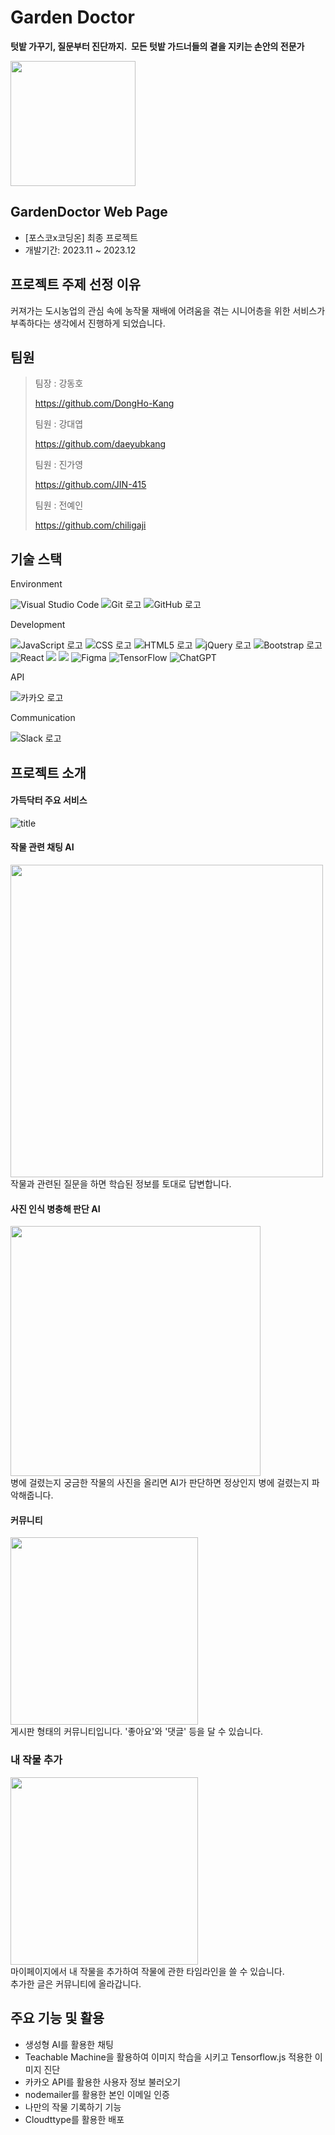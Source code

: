 # Garden Doctor
**텃밭 가꾸기, 질문부터 진단까지. 
모든 텃밭 가드너들의 곁을 지키는 손안의 전문가**

<img src="https://github.com/Garden-Doctor/GardenDoctor/assets/133857119/12645f40-0e3f-446d-929f-959fab0e192e"  width="200" height="200"/>
<br />

## GardenDoctor Web Page
* [포스코x코딩온] 최종 프로젝트
* 개발기간: 2023.11 ~ 2023.12

## 프로젝트 주제 선정 이유
커져가는 도시농업의 관심 속에 농작물 재배에 어려움을 겪는 시니어층을 위한 서비스가 부족하다는 생각에서 진행하게 되었습니다.
<br />

## 팀원
> 팀장 : 강동호
> 
  > https://github.com/DongHo-Kang
> 
> 팀원 : 강대엽
> 
  > https://github.com/daeyubkang
> 
> 팀원 : 진가영
> 
  > https://github.com/JIN-415
>
> 팀원 : 전예인
> 
  > https://github.com/chiligaji

## 기술 스택
Environment

![Visual Studio Code](https://img.shields.io/badge/Visual%20Studio%20Code-007ACC?style=for-the-badge&logo=visualstudiocode&logoColor=white)
![Git 로고](https://img.shields.io/badge/git-F05032?style=for-the-badge&logo=git&logoColor=white)
![GitHub 로고](https://img.shields.io/badge/github-181717?style=for-the-badge&logo=github&logoColor=white)

Development 

![JavaScript 로고](https://img.shields.io/badge/javascript-F7DF1E?style=for-the-badge&logo=javascript&logoColor=black)
![CSS 로고](https://img.shields.io/badge/css-1572B6?style=for-the-badge&logo=css3&logoColor=white)
![HTML5 로고](https://img.shields.io/badge/html5-E34F26?style=for-the-badge&logo=html5&logoColor=white)
![jQuery 로고](https://img.shields.io/badge/jquery-0769AD?style=for-the-badge&logo=jquery&logoColor=white)
![Bootstrap 로고](https://img.shields.io/badge/bootstrap-7952B3?style=for-the-badge&logo=bootstrap&logoColor=white)
![React](https://img.shields.io/badge/react-%2320232a.svg?style=for-the-badge&logo=react&logoColor=%2361DAFB)
<img src="https://img.shields.io/badge/node.js-339933?style=for-the-badge&logo=Node.js&logoColor=white">
<img src="https://img.shields.io/badge/mysql-4479A1?style=for-the-badge&logo=mysql&logoColor=white">
![Figma](https://img.shields.io/badge/figma-%23F24E1E.svg?style=for-the-badge&logo=figma&logoColor=white)
![TensorFlow](https://img.shields.io/badge/TensorFlow-%23FF6F00.svg?style=for-the-badge&logo=TensorFlow&logoColor=white)
![ChatGPT](https://img.shields.io/badge/chatGPT-74aa9c?style=for-the-badge&logo=openai&logoColor=white)


API

![카카오 로고](https://img.shields.io/badge/kakao-FFCD00?style=for-the-badge&logo=kakao&logoColor=white)

Communication

![Slack 로고](https://img.shields.io/badge/slack-%234A154B?style=for-the-badge&logo=slack&logoColor=white)

## 프로젝트 소개 
#### 가득닥터 주요 서비스
![title](https://github.com/Garden-Doctor/GardenDoctor/assets/133857119/abd1a80b-a93f-4a5b-99bc-1e5d453957e7)  

#### 작물 관련 채팅 AI
<img src="https://github.com/Garden-Doctor/GardenDoctor/assets/133857119/52131efa-a246-4e7c-9133-1b35bf1c336f"  width="500"/> 
<br />작물과 관련된 질문을 하면 학습된 정보를 토대로 답변합니다.

#### 사진 인식 병충해 판단 AI
<img src="https://github.com/Garden-Doctor/GardenDoctor/assets/133857119/07bbe150-8c64-431d-b26e-11de5ebf12f5"  width="400"/>
<br />병에 걸렸는지 궁금한 작물의 사진을 올리면 AI가 판단하면 정상인지 병에 걸렸는지 파악해줍니다.

#### 커뮤니티
<img src="https://github.com/kimtaehyuk1/HereLaw/assets/133857119/5a32e532-ebbb-4231-b50c-686d3aac5b03"  width="300" />
<br />게시판 형태의 커뮤니티입니다. '좋아요'와 '댓글' 등을 달 수 있습니다.

### 내 작물 추가
<img src="https://github.com/Garden-Doctor/GardenDoctor/assets/133857119/0378a1c2-3104-4264-b420-7075ef692996" width="300" />
<br />마이페이지에서 내 작물을 추가하여 작물에 관한 타임라인을 쓸 수 있습니다.
<br />추가한 글은 커뮤니티에 올라갑니다.


## 주요 기능 및 활용
- 생성형 AI를 활용한 채팅
- Teachable Machine을 활용하여 이미지 학습을 시키고 Tensorflow.js 적용한 이미지 진단
- 카카오 API를 활용한 사용자 정보 불러오기
- nodemailer를 활용한 본인 이메일 인증
- 나만의 작물 기록하기 기능
- Cloudttype를 활용한 배포
